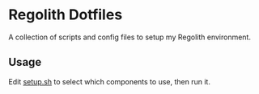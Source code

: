# Regolith Dotfiles

A collection of scripts and config files to setup my Regolith environment.

## Usage
Edit [setup.sh](setup.sh) to select which components to use, then run it.
